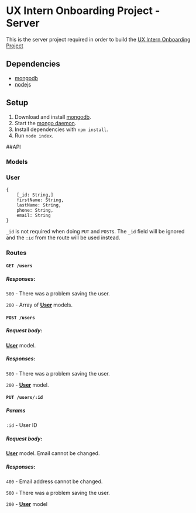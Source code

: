 # UX Intern Onboarding Project - Server
This is the server project required in order to build the [UX Intern Onboarding Project](ux_intern_onboarding_project.md)

## Dependencies
* [mongodb](https://www.mongodb.org/downloads)
* [nodejs](http://nodejs.org/download/)

## Setup
1. Download and install [mongodb](https://www.mongodb.org/downloads).
1. Start the [mongo daemon](http://docs.mongodb.org/manual/tutorial/manage-mongodb-processes/).
1. Install dependencies with `npm install`.
1. Run `node index`.


##API

### Models

### <a name="userModel"></a>User
	{
		[_id: String,]
		firstName: String,
		lastName: String,
		phone: String,
		email: String
	}
`_id` is not required when doing `PUT` and `POST`s.  The `_id` field will be ignored and the `:id` from the route will be used instead.

### Routes

#### `GET /users`

##### Responses:
`500` - There was a problem saving the user.

`200` - Array of [**User**](#userModel) models.

#### `POST /users`

##### Request body:
[**User**](#userModel) model. 

##### Responses:
`500` - There was a problem saving the user.

`200` - [**User**](#userModel) model.

#### `PUT /users/:id`

##### Params	
`:id` - User ID

##### Request body:	
[**User**](#userModel) model. Email cannot be changed.

##### Responses:
`400` - Email address cannot be changed.

`500` - There was a problem saving the user.

`200` - [**User**](#userModel) model
 